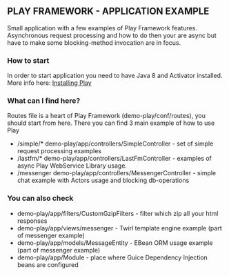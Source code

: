 ## PLAY FRAMEWORK - APPLICATION EXAMPLE

Small application with a few examples of Play Framework features.
Asynchronous request processing and how to do then your are async but have to make some blocking-method invocation are in focus.

### How to start

In order to start application you need to have Java 8 and Activator installed.
More info here: [Installing Play](https://www.playframework.com/documentation/2.5.x/Installing)

### What can I find here?

Routes file is a heart of Play Framework (demo-play/conf/routes), you should start from here.
There you can find 3 main example of how to use Play
 - /simple/* demo-play/app/controllers/SimpleController - set of simple request processing examples
 - /lastfm/* demo-play/app/controllers/LastFmController - examples of async Play WebService Library usage.
 - /messenger demo-play/app/controllers/MessengerController - simple chat example with Actors usage and blocking db-operations

### You can also check
 - demo-play/app/filters/CustomGzipFilters - filter which zip all your html responses
 - demo-play/app/views/messenger - Twirl template engine example (part of messenger example)
 - demo-play/app/models/MessageEntity - EBean ORM usage example (part of messenger example)
 - demo-play/app/Module - place where Guice Dependency Injection  beans are configured
